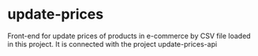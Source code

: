 # update-prices
Front-end for update prices of products in e-commerce by CSV file loaded in this project. It is connected with the project update-prices-api
